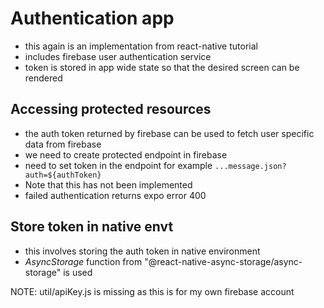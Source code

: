 # Authentication app

-   this again is an implementation from react-native tutorial
-   includes firebase user authentication service
-   token is stored in app wide state so that the desired screen can be rendered

## Accessing protected resources

-   the auth token returned by firebase can be used to fetch user specific data from firebase
-   we need to create protected endpoint in firebase
-   need to set token in the endpoint for example `...message.json?auth=${authToken}`
-   Note that this has not been implemented
-   failed authentication returns expo error 400

## Store token in native envt

-   this involves storing the auth token in native environment
-   _AsyncStorage_ function from "@react-native-async-storage/async-storage" is used

NOTE: util/apiKey.js is missing as this is for my own firebase account
